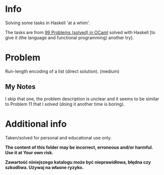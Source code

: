# Info

Solving some tasks in Haskell 'at a whim'.

The tasks are from [99 Problems (solved) in OCaml](https://v2.ocaml.org/learn/tutorials/99problems.html) solved with Haskell [to give it (the language and functional programming) another try].

# Problem

Run-length encoding of a list (direct solution). (medium)

## My Notes

I skip that one, the problem description is unclear and it seems to be similar to Problem 11 that I solved (doing it another time is boring).

# Additional info

Taken/solved for personal and educational use only.

**The content of this folder may be incorrect, erroneous and/or harmful. Use it at Your own risk.**

**Zawartość niniejszego katalogu może być nieprawidłowa, błędna czy szkodliwa. Używaj na własne ryzyko.**
